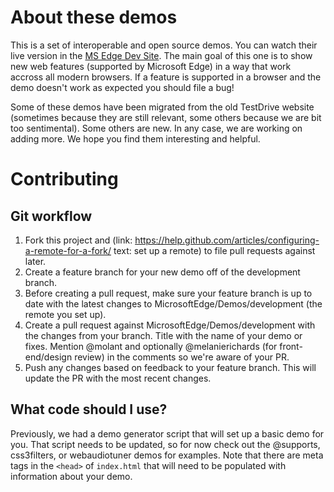 # About these demos

This is a set of interoperable and open source demos. You can watch their live version in the [MS Edge Dev Site](http://dev.modern.ie/testdrive/). 
The main goal of this one is to show new web features (supported by Microsoft Edge) in a way that work accross all modern browsers. If a feature 
is supported in a browser and the demo doesn't work as expected you should file a bug!  

Some of these demos have been migrated from the old TestDrive website (sometimes because they are still relevant, some others because we are bit 
too sentimental). Some others are new. In any case, we are working on adding more. We hope you find them interesting and helpful.

# Contributing

## Git workflow

1. Fork this project and (link: https://help.github.com/articles/configuring-a-remote-for-a-fork/ text: set up a remote) to file pull requests 
against later. 
2. Create a feature branch for your new demo off of the development branch.
3. Before creating a pull request, make sure your feature branch is up to date with the latest changes to MicrosoftEdge/Demos/development (the 
remote you set up).
4. Create a pull request against MicrosoftEdge/Demos/development with the changes from your branch. Title with the name of your demo or fixes. 
Mention @molant and optionally @melanierichards (for front-end/design review) in the comments so we're aware of your PR.
5. Push any changes based on feedback to your feature branch. This will update the PR with the most recent changes.

## What code should I use?

Previously, we had a demo generator script that will set up a basic demo for you. That script needs to be updated, so for now check out the 
@supports, css3filters, or webaudiotuner demos for examples. Note that there are meta tags in the `<head>` of `index.html` that will need to 
be populated with information about your demo.